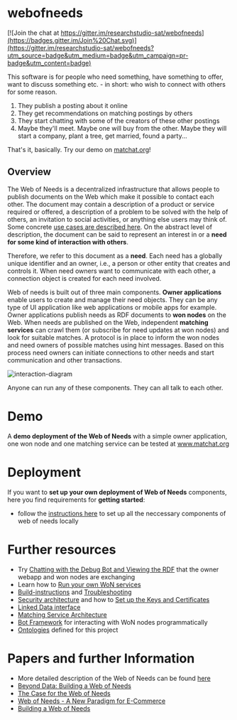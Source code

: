 # webofneeds

[![Join the chat at https://gitter.im/researchstudio-sat/webofneeds](https://badges.gitter.im/Join%20Chat.svg)](https://gitter.im/researchstudio-sat/webofneeds?utm_source=badge&utm_medium=badge&utm_campaign=pr-badge&utm_content=badge)

This software is for people who need something, have something to offer, want to discuss something etc. - in short: who wish to connect with others for some reason.
1. They publish a posting about it online 
2. They get recommendations on matching postings by others
3. They start chatting with some of the creators of these other postings
4. Maybe they'll meet. Maybe one will buy from the other. Maybe they will start a company, plant a tree, get married, found a party...

That's it, basically. Try our demo on [matchat.org](http://matchat.org)!

## Overview

The Web of Needs is a decentralized infrastructure that allows people to publish documents on the Web which make it possible to contact each other. The document may contain a description of a product or service required or offered, a description of a problem to be solved with the help of others, an invitation to social activities, or anything else users may think of. Some concrete [use cases are described here](documentation/use-cases-users.md). On the abstract level of description, the document can be said to represent an interest in or a **need for some kind of interaction with others**. 

Therefore, we refer to this document as a **need**. Each need has a globally unique identifier and an owner, i.e., a person or other entity that creates and controls it. When need owners want to communicate with each other, a connection object is created for each need involved. 

Web of needs is built out of three main components. **Owner applications** enable users to create and manage their need objects. They can be any type of UI application like web applications or mobile apps for example. Owner applications publish needs as RDF documents to **won nodes** on the Web. When needs are published on the Web, independent **matching services** can crawl them (or subscribe for need updates at won nodes) and look for suitable matches. A protocol is in place to inform the won nodes and need owners of possible matches using hint messages. Based on this process need owners can initiate connections to other needs and start communication and other transactions.

![interaction-diagram](http://researchstudio-sat.github.io/webofneeds/images/interaction-diagram-book.png)


Anyone can run any of these components. They can all talk to each other. 

# Demo

A **demo deployment of the Web of Needs** with a simple owner application, one won node and one matching service can be tested at www.matchat.org

# Deployment

If you want to **set up your own deployment of Web of Needs** components, here you find requirements for **getting started**:
- follow the [instructions here](webofneeds/won-docker/README.md) to set up all the neccessary components of web of needs locally

# Further resources
* Try [Chatting with the Debug Bot and Viewing the RDF](/documentation/viewing-rdf.md) that the owner webapp and won nodes are exchanging
* Learn how to [Run your own WoN services](webofneeds/won-docker/README.md)
* [Build-instructions](/documentation/building-with-maven.md) and [Troubleshooting](documentation/troubleshooting.md)
* [Security architecture](webofneeds/won-core/README.md) and how to [Set up the Keys and Certificates](documentation/installation-cryptographic-keys-and-certificates.md)
* [Linked Data interface](webofneeds/won-node-webapp/README.md)
* [Matching Service Architecture](webofneeds/won-matcher-service/README.md)
* [Bot Framework](webofneeds/won-bot/README.md) for interacting with WoN nodes programmatically
* [Ontologies](/documentation/ontologies.md) defined for this project

# Papers and further Information

* More detailed description of the Web of Needs can be found [here](http://sat.researchstudio.at/en/web-of-needs)
* [Beyond Data: Building a Web of Needs](http://events.linkeddata.org/ldow2013/papers/ldow2013-paper-13.pdf)
* [The Case for the Web of Needs](http://sat.researchstudio.at/sites/sat.researchstudio.at/files/won_cbi-2014_the_case_for_the_web_of_needs.pdf)
* [Web of Needs - A New Paradigm for E-Commerce](http://sat.researchstudio.at/sites/sat.researchstudio.at/files/won-cbi-2013.pdf)
* [Building a Web of Needs](http://sat.researchstudio.at/sites/sat.researchstudio.at/files/kleedorfer_iswc_2011.pdf)


